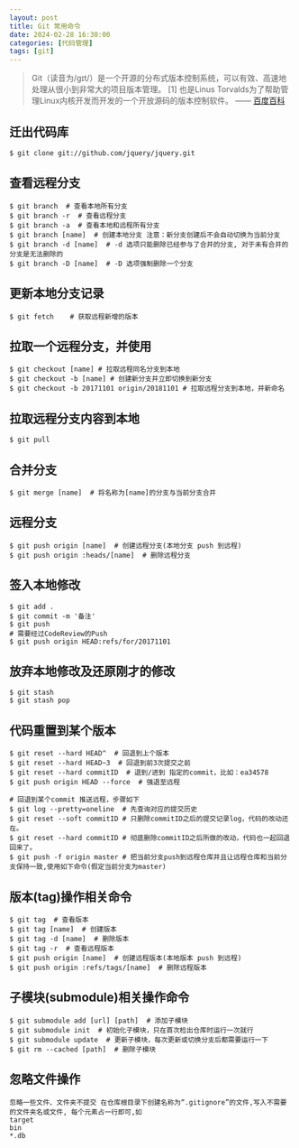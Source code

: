 ```yaml
---
layout: post
title: Git 常用命令
date: 2024-02-28 16:30:00
categories: [代码管理]
tags: [git]
---
```


> Git（读音为/gɪt/）是一个开源的分布式版本控制系统，可以有效、高速地处理从很小到非常大的项目版本管理。 [1] 也是Linus Torvalds为了帮助管理Linux内核开发而开发的一个开放源码的版本控制软件。    —— [百度百科](https://baike.baidu.com/item/GIT/12647237)

## 迁出代码库

```shell
$ git clone git://github.com/jquery/jquery.git
```

## 查看远程分支

```shell
$ git branch  # 查看本地所有分支
$ git branch -r  # 查看远程分支
$ git branch -a  # 查看本地和远程所有分支
$ git branch [name]  # 创建本地分支 注意：新分支创建后不会自动切换为当前分支
$ git branch -d [name]  # -d 选项只能删除已经参与了合并的分支, 对于未有合并的分支是无法删除的
$ git branch -D [name]  # -D 选项强制删除一个分支
```

## 更新本地分支记录

```shell
$ git fetch    # 获取远程新增的版本
```

## 拉取一个远程分支，并使用

```shell
$ git checkout [name] # 拉取远程同名分支到本地
$ git checkout -b [name] # 创建新分支并立即切换到新分支
$ git checkout -b 20171101 origin/20181101 # 拉取远程分支到本地，并新命名
```

## 拉取远程分支内容到本地

```shell
$ git pull
```

## 合并分支

```shell
$ git merge [name]  # 将名称为[name]的分支与当前分支合并
```

## 远程分支

```shell
$ git push origin [name]  # 创建远程分支(本地分支 push 到远程)
$ git push origin :heads/[name]  # 删除远程分支
```

## 签入本地修改

```shell
$ git add .
$ git commit -m '备注'
$ git push
# 需要经过CodeReview的Push
$ git push origin HEAD:refs/for/20171101
```

## 放弃本地修改及还原刚才的修改

```shell
$ git stash
$ git stash pop
```

## 代码重置到某个版本

```shell
$ git reset --hard HEAD^  # 回退到上个版本
$ git reset --hard HEAD~3  # 回退到前3次提交之前
$ git reset --hard commitID  # 退到/进到 指定的commit，比如：ea34578
$ git push origin HEAD --force  # 强退至远程

# 回退到某个commit 推送远程，步骤如下
$ git log --pretty=oneline  # 先查询对应的提交历史
$ git reset --soft commitID # 只删除commitID之后的提交记录log，代码的改动还在。
$ git reset --hard commitID # 彻底删除commitID之后所做的改动，代码也一起回退回来了。
$ git push -f origin master # 把当前分支push到远程仓库并且让远程仓库和当前分支保持一致,使用如下命令(假定当前分支为master)
```

## 版本(tag)操作相关命令

```shell
$ git tag  # 查看版本
$ git tag [name]  # 创建版本
$ git tag -d [name]  # 删除版本
$ git tag -r  # 查看远程版本
$ git push origin [name]  # 创建远程版本(本地版本 push 到远程)
$ git push origin :refs/tags/[name]  # 删除远程版本
```

## 子模块(submodule)相关操作命令

```shell
$ git submodule add [url] [path]  # 添加子模块
$ git submodule init  # 初始化子模块，只在首次检出仓库时运行一次就行 
$ git submodule update  # 更新子模块，每次更新或切换分支后都需要运行一下 
$ git rm --cached [path]  # 删除子模块
```

## 忽略文件操作

```
忽略一些文件、文件夹不提交 在仓库根目录下创建名称为“.gitignore”的文件,写入不需要的文件夹名或文件, 每个元素占一行即可,如
target
bin
*.db
```